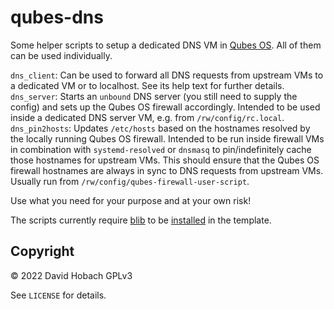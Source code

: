 # qubes-dns

Some helper scripts to setup a dedicated DNS VM in [Qubes OS](https://www.qubes-os.org/). All of them can be used individually.

`dns_client`: Can be used to forward all DNS requests from upstream VMs to a dedicated VM or to localhost. See its help text for further details.  
`dns_server`: Starts an `unbound` DNS server (you still need to supply the config) and sets up the Qubes OS firewall accordingly. Intended to be used inside a dedicated DNS server VM, e.g. from `/rw/config/rc.local`.  
`dns_pin2hosts`: Updates `/etc/hosts` based on the hostnames resolved by the locally running Qubes OS firewall. Intended to be run inside firewall VMs in combination with `systemd-resolved` or `dnsmasq` to pin/indefinitely cache those hostnames for upstream VMs. This should ensure that the Qubes OS firewall hostnames are always in sync to DNS requests from upstream VMs. Usually run from `/rw/config/qubes-firewall-user-script`.  

Use what you need for your purpose and at your own risk!

The scripts currently require [blib](https://github.com/3hhh/blib) to be [installed](https://github.com/3hhh/blib#installation) in the template.

## Copyright

© 2022 David Hobach
GPLv3

See `LICENSE` for details.
